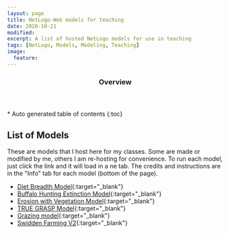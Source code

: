 ```yaml
---
layout: page
title: NetLogo-Web models for teaching
date: 2020-10-21
modified:
excerpt: A list of hosted NetLogo models for use in teaching
tags: [NetLogo, Models, Modeling, Teaching]
image:
  feature: 
---
```

<section id="table-of-contents" class="toc">
  <header>
    <h3>Overview</h3>
  </header>
<div id="drawer" markdown="1">
*  Auto generated table of contents
{:toc}
</div>
</section><!-- /#table-of-contents -->

## List of Models

These are models that I host here for my classes. Some are made or modified by me, others I am re-hosting for convenience. To run each model, just click the link and it will load in a ne tab. The credits and instructions are in the "Info" tab for each model (bottom of the page).


- [Diet Breadth Model](https://isaacullah.github.io/diet_breadth.html){:target="_blank"}
- [Buffalo Hunting Extinction Model](https://isaacullah.github.io/diet_breadth_buffalo_with_grass.html){:target="_blank"}
- [Erosion with Vegetation Model](https://isaacullah.github.io/Erosion_veg.html){:target="_blank"}
- [TRUE GRASP Model](https://isaacullah.github.io/TRUE_GRASP.html){:target="_blank"}
- [Grazing model](https://isaacullah.github.io/Grazing.html){:target="_blank"}
- [Swidden Farming V2](https://isaacullah.github.io/Swidden_Farming_v2.html){:target="_blank"}
